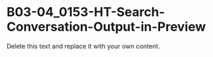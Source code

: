 

# B03-04_0153-HT-Search-Conversation-Output-in-Preview

Delete this text and replace it with your own content.
